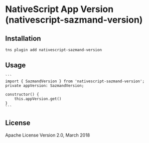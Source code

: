 # NativeScript App Version (nativescript-sazmand-version)

## Installation


```
tns plugin add nativescript-sazmand-version
```

## Usage


	```
    import { SazmandVersion } from 'nativescript-sazmand-version';
    private appVersion: SazmandVersion;

    constructor() {
	    this.appVersion.get()
  	}
    ```

## License

Apache License Version 2.0, March 2018
